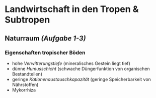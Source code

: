 # Landwirtschaft in den Tropen & Subtropen

## Naturraum *(Aufgabe 1-3)*

### Eigenschaften tropischer Böden
- hohe *Verwitterungstiefe* (mineralisches Gestein liegt tief)
- dünne *Humusschicht* (schwache Düngerfunktion von organischen Bestandteilen)
- geringe *Kationenaustauschkapazität* (geringe Speicherbarkeit von Nährstoffen)
- Mykorrhiza
<!--stackedit_data:
eyJoaXN0b3J5IjpbMTA3OTkzNjI1MCwzMTI2NjA1NjUsLTIwNT
k0OTc1MTksMTM4MzIyMDg2N119
-->